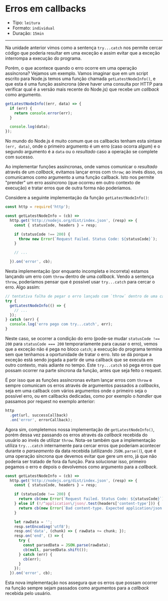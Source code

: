 # Erros em callbacks

* Tipo: `leitura`
* Formato: `individual`
* Duração: `15min`

***

Na unidade anterior vimos como a sentença `try...catch` nos permite cercar
código que poderia resultar em uma exceção e assim evitar que a exceção
interrompa a execução do programa.

Porém, o que acontece quando o erro ocorre em uma operação assíncrona? Vejamos
um exemplo. Vamos imaginar que em um script escrito para Node.js temos uma
função chamada `getLatestNodeInfo()`, e que esta é uma função assíncrona
(deve haver uma consulta por HTTP para verificar qual é a versão mais recente
do Node.js) que recebe um _callback_ como argumento.

```js
getLatestNodeInfo((err, data) => {
  if (err) {
    return console.error(err);
  }

  console.log(data);
});
```

No mundo do Node.js é muito comum que os callbacks tenham esta sintaxe
`(err, data)`, onde o primeiro argumento é um erro (caso ocorra algum) e o
segundo argumento é a `data` ou o _resultado_ caso a operação se complete com
sucesso.

Ao implementar funções assíncronas, onde vamos comunicar o _resultado_ através
de um _callback_, evitamos lançar erros com `throw`; ao invés disso, os
comunicamos como argumento a uma função callback. Isto nos permite "prender"
um erro assíncrono (que ocorreu em outro contexto de execução) e tratar erros
que de outra forma não poderíamos.

Considere a seguinte implementação da função `getLatestNodeInfo()`:

```js
const http = require('http');

const getLatestNodeInfo = (cb) =>
  http.get('http://nodejs.org/dist/index.json', (resp) => {
    const { statusCode, headers } = resp;

    if (statusCode !== 200) {
      throw new Error(`Request Failed. Status Code: ${statusCode}`);
    }

    // ...

  }).on('error', cb);
```

Nesta implementação (por enquanto incompleta e incorreta) estamos lançando um
erro com `throw` dentro de uma _callback_. Vendo a sentença `throw`, poderíamos
pensar que é possível usar `try...catch` para cercar o erro. Algo assim:

```js
// tentativa falha de pegar o erro lançado com `throw` dentro de uma callback
try {
  getLatestNodeInfo(() => {
    // ...
  });
} catch (err) {
  console.log('erro pego com try...catch', err);
}
```

Neste caso, se ocorrer a condição do erro (pode-se mudar `statusCode !== 200`
para `statusCode === 200` temporariamente para causar o erro), vemos que a
exceção não é pega no bloco `catch`; a execução do programa termina sem que
tenhamos a oportunidade de tratar o erro. Isto se dá porque a exceção está sendo
jogada a partir de uma callback que se executa em outro contexto, mais adiante
no tempo. Este `try...catch` só pega erros que possam ocorrer na parte síncrona
da função, antes que seja feito o request.

É por isso que as funções assíncronas evitam lançar erros com `throw` e sempre
comunicam os erros através de argumentos passados a _callbacks_, seja em uma
callback com vários argumentos onde o primeiro seja o possível erro, ou em
callbacks dedicadas, como por exemplo o _handler_ que passamos por request no
exemplo anterior:

```js
http
  .get(url, successCallback)
  .on('error', errorCallback);
```

Agora sim, completemos nossa implementação de `getLatestNodeInfo()`, porém dessa
vez passando os erros através da _callback_ recebida do usuário ao invés de
utilizar `throw`. Nota-se também que a implementação utiliza `try...catch`
internamente para cercar erros que poderiam acontecer durante o _parseamento_
da data recebida (utilizando `JSON.parse()`), que é uma operação síncrona que
devemos evitar que gere um erro, já que não poderia ser tratado de fora da
função. Para solucionar isso, primeiro pegamos o erro e depois o devolvemos como
argumento para a _callback_.

```js
const getLatestNodeInfo = (cb) =>
  http.get('http://nodejs.org/dist/index.json', (resp) => {
    const { statusCode, headers } = resp;

    if (statusCode !== 200) {
      return cb(new Error(`Request Failed. Status Code: ${statusCode}`));
    } else if (!/^application\/json/.test(headers['content-type'])) {
      return cb(new Error(`Bad content-type. Expected application/json but got ${contentType}`));
    }

    let rawData = '';
    resp.setEncoding('utf8');
    resp.on('data', (chunk) => { rawData += chunk; });
    resp.on('end', () => {
      try {
        const parsedData = JSON.parse(rawData);
        cb(null, parsedData.shift());
      } catch (err) {
        cb(err);
      }
    });
  }).on('error', cb);
```

Esta nova implementação nos assegura que os erros que possam ocorrer na função
sempre sejam passados como argumentos para a _callback_ recebida pelo usuário.

